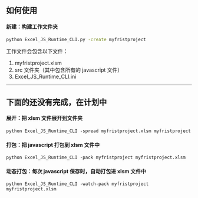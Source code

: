 ## 如何使用



#### 新建：构建工作文件夹

```bash
python Excel_JS_Runtime_CLI.py -create myfristproject
```

工作文件会包含以下文件：

1. myfristproject.xlsm
2. src 文件夹（其中包含所有的 javascript 文件）
3. Excel_JS_Runtime_CLI.ini

------

## 下面的还没有完成，在计划中

#### 展开：把 xlsm 文件展开到文件夹

```
python Excel_JS_Runtime_CLI -spread myfristproject.xlsm myfristproject
```



#### 打包：把 javascript 打包到 xlsm 文件中

```
python Excel_JS_Runtime_CLI -pack myfristproject myfristproject.xlsm
```



#### 动态打包：每次 javascript 保存时，自动打包进 xlsm 文件中

```
python Excel_JS_Runtime_CLI -watch-pack myfristproject myfristproject.xlsm
```

